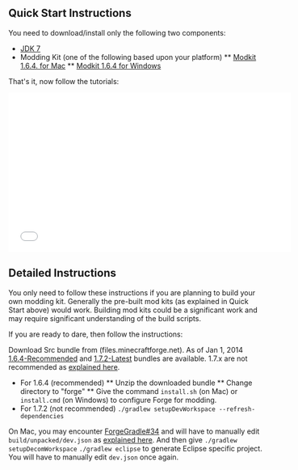 Quick Start Instructions
------------------------

You need to download/install only the following two components:

* [JDK 7](http://www.oracle.com/technetwork/java/javase/downloads/jdk7-downloads-1880260.html)
* Modding Kit (one of the following based upon your platform)
** [Modkit 1.6.4. for Mac](https://www.dropbox.com/s/5429c5ci9h82bvu/modkit-mac-164.zip)
** [Modkit 1.6.4 for Windows](https://www.dropbox.com/s/us13l01yi9e306f/modkit-windows-164.zip)

That's it, now follow the tutorials:

<iframe src="//www.youtube.com/embed/QkPq6KUvY7g?list=PLX8CzqL3ArzVET0IIHcCf3-JfzY8RL4xG" height="315" width="560" allowfullscreen="" frameborder="0"></iframe>

Detailed Instructions
---------------------

You only need to follow these instructions if you are planning to build your own modding kit. Generally the pre-built mod kits (as explained in Quick Start above) would work. Building mod kits could be a significant work and may require significant understanding of the build scripts.

If you are ready to dare, then follow the instructions:

Download Src bundle from (files.minecraftforge.net). As of Jan 1, 2014 [1.6.4-Recommended](http://files.minecraftforge.net/maven/net/minecraftforge/forge/1.6.4-9.11.1.965/forge-1.6.4-9.11.1.965-src.zip) and [1.7.2-Latest](http://files.minecraftforge.net/maven/net/minecraftforge/forge/1.7.2-10.12.0.982/forge-1.7.2-10.12.0.982-src.zip) bundles are available. 1.7.x are not recommended as [explained here](https://github.com/MinecraftForge/ForgeGradle/issues/27#issuecomment-31436639).

* For 1.6.4 (recommended)
** Unzip the downloaded bundle
** Change directory to "forge"
** Give the command `install.sh` (on Mac) or `install.cmd` (on Windows) to configure Forge for modding.
* For 1.7.2 (not recommended)
`./gradlew setupDevWorkspace --refresh-dependencies`

On Mac, you may encounter [ForgeGradle#34](https://github.com/MinecraftForge/ForgeGradle/issues/34) and will have to manually edit `build/unpacked/dev.json` as [explained here](https://github.com/MinecraftForge/ForgeGradle/issues/34#issuecomment-31344841). And then give `./gradlew setupDecomWorkspace`
`./gradlew eclipse` to generate Eclipse specific project. You will have to manually edit `dev.json` once again.


